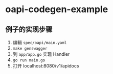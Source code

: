 # oapi-codegen-example

## 例子的实现步骤

1. 编辑 `spec/oapi/main.yaml`
2. `make genswagger`
3. 到 `app/app.go` 实现 Handler
4. `go run main.go`
5. 打开 localhost:8080/v1/apidocs
